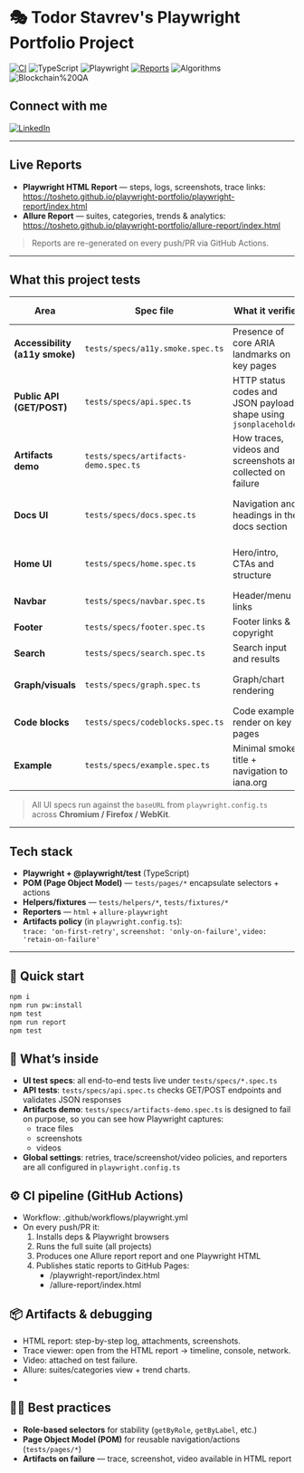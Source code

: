 # 🎭 Todor Stavrev's Playwright Portfolio Project

[![CI](https://github.com/tosheto/playwright-portfolio/actions/workflows/playwright.yml/badge.svg)](https://github.com/tosheto/playwright-portfolio/actions/workflows/playwright.yml)
![TypeScript](https://img.shields.io/badge/TypeScript-5.x-blue)
![Playwright](https://img.shields.io/badge/Playwright-1.46+-green)
[![Reports](https://img.shields.io/badge/📊%20Test%20Reports-Live%20on%20GitHub%20Pages-brightgreen)](https://tosheto.github.io/playwright-portfolio/)
![Algorithms](https://img.shields.io/badge/Algorithms-Ready-informational)
![Blockchain%20QA](https://img.shields.io/badge/Blockchain%20QA-Portfolio-blueviolet)
## Connect with me

[![LinkedIn](https://img.shields.io/badge/LinkedIn-Profile-blue?logo=linkedin&logoColor=white)](https://www.linkedin.com/in/todor-stavrev-7843105b/)



---

## Live Reports

- **Playwright HTML Report** — steps, logs, screenshots, trace links:  
  https://tosheto.github.io/playwright-portfolio/playwright-report/index.html
- **Allure Report** — suites, categories, trends & analytics:  
  https://tosheto.github.io/playwright-portfolio/allure-report/index.html

> Reports are re-generated on every push/PR via GitHub Actions.

---

## What this project tests

| Area | Spec file | What it verifies | Key assertions / notes |
|---|---|---|---|
| **Accessibility (a11y smoke)** | `tests/specs/a11y.smoke.spec.ts` | Presence of core ARIA landmarks on key pages | `banner`, `navigation`, `main`, `footer` on home/docs |
| **Public API (GET/POST)** | `tests/specs/api.spec.ts` | HTTP status codes and JSON payload shape using `jsonplaceholder` | `GET /posts/1` ⇒ 200 + expected fields; `POST /posts` ⇒ 201 + `id` |
| **Artifacts demo** | `tests/specs/artifacts-demo.spec.ts` | How traces, videos and screenshots are collected on failure | Intentionally triggers artifacts for demo purposes |
| **Docs UI** | `tests/specs/docs.spec.ts` | Navigation and headings in the docs section | Page titles, visible sections, basic smoke checks |
| **Home UI** | `tests/specs/home.spec.ts` | Hero/intro, CTAs and structure | `toHaveTitle`, visible elements, navigation |
| **Navbar** | `tests/specs/navbar.spec.ts` | Header/menu links | Visibility + navigation |
| **Footer** | `tests/specs/footer.spec.ts` | Footer links & copyright | Structure + working links |
| **Search** | `tests/specs/search.spec.ts` | Search input and results | Typing queries, results shown |
| **Graph/visuals** | `tests/specs/graph.spec.ts` | Graph/chart rendering | Expected nodes/elements are visible |
| **Code blocks** | `tests/specs/codeblocks.spec.ts` | Code examples render on key pages | At least one code block per page |
| **Example** | `tests/specs/example.spec.ts` | Minimal smoke: title + navigation to iana.org | Basic selector usage with Playwright |

> All UI specs run against the `baseURL` from `playwright.config.ts` across **Chromium / Firefox / WebKit**.

---

## Tech stack

- **Playwright + @playwright/test** (TypeScript)
- **POM (Page Object Model)** — `tests/pages/*` encapsulate selectors + actions
- **Helpers/fixtures** — `tests/helpers/*`, `tests/fixtures/*`
- **Reporters** — `html` + `allure-playwright`
- **Artifacts policy** (in `playwright.config.ts`):  
  `trace: 'on-first-retry'`, `screenshot: 'only-on-failure'`, `video: 'retain-on-failure'`

---

## 🚀 Quick start

```bash
npm i
npm run pw:install
npm test
npm run report
npm test 
```
## 🧪 What’s inside

- **UI test specs**: all end-to-end tests live under `tests/specs/*.spec.ts`
- **API tests**: `tests/specs/api.spec.ts` checks GET/POST endpoints and validates JSON responses
- **Artifacts demo**: `tests/specs/artifacts-demo.spec.ts` is designed to fail on purpose, so you can see how Playwright captures:
  - trace files  
  - screenshots  
  - videos
- **Global settings**: retries, trace/screenshot/video policies, and reporters are all configured in `playwright.config.ts`

## ⚙️ CI pipeline (GitHub Actions)

  -  Workflow: .github/workflows/playwright.yml
  - On every push/PR it:
    1. Installs deps & Playwright browsers
    2. Runs the full suite (all projects)
    3. Produces one Allure report report and one Playwright HTML
    4. Publishes static reports to GitHub Pages:
       - /playwright-report/index.html
       - /allure-report/index.html

## 📦 Artifacts & debugging

  - HTML report: step-by-step log, attachments, screenshots.
  - Trace viewer: open from the HTML report → timeline, console, network.
  - Video: attached on test failure.
  - Allure: suites/categories view + trend charts.
  - 
## 🧑‍💻 Best practices

- **Role-based selectors** for stability (`getByRole`, `getByLabel`, etc.)  
- **Page Object Model (POM)** for reusable navigation/actions (`tests/pages/*`)  
- **Artifacts on failure** — trace, screenshot, video available in HTML report  

